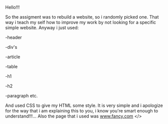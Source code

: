 Hello!!!

  So the assigment was to rebuild a website, so i randomly picked one. That way i teach my self how to improve my work by not looking for a specific simple website.
  Anyway i just used:

  -header

  -div's

  -article

  -table

  -h1

  -h2

  -paragraph <Tags>
  etc.

  And used CSS to give my HTML some style. It is very simple and i apologize for the way that i am explaining this to you, i know you're smart enough to understand!!!...
  Also the page that i used was www.fancy.com </>

